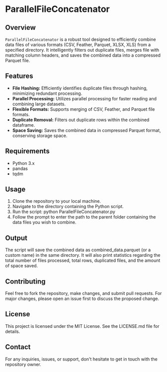 # ParallelFileConcatenator

## Overview
`ParallelFileConcatenator` is a robust tool designed to efficiently combine data files of various formats (CSV, Feather, Parquet, XLSX, XLS) from a specified directory. It intelligently filters out duplicate files, merges file with matching column headers, and saves the combined data into a compressed Parquet file.


## Features
- **File Hashing:** Efficiently identifies duplicate files through hashing, minimizing redundant processing.
- **Parallel Processing:** Utilizes parallel processing for faster reading and combining large datasets.
- **Flexible Formats:** Supports merging of CSV, Feather, and Parquet file formats.
- **Duplicate Removal:** Filters out duplicate rows within the combined dataframe.
- **Space Saving:** Saves the combined data in compressed Parquet format, conserving storage space.

## Requirements
- Python 3.x
- pandas
- tqdm

## Usage
1. Clone the repository to your local machine.
2. Navigate to the directory containing the Python script.
3. Run the script: python ParallelFileConcatenator.py
4. Follow the prompt to enter the path to the parent folder containing the data files you wish to combine.

## Output
The script will save the combined data as combined_data.parquet (or a custom name) in the same directory. It will also print statistics regarding the total number of files processed, total rows, duplicated files, and the amount of space saved.

## Contributing
Feel free to fork the repository, make changes, and submit pull requests. For major changes, please open an issue first to discuss the proposed change.

## License
This project is licensed under the MIT License. See the LICENSE.md file for details.

## Contact
For any inquiries, issues, or support, don't hesitate to get in touch with the repository owner.
